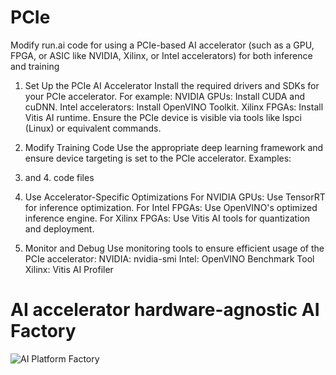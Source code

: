 # PCIe
Modify run.ai code for using a PCIe-based AI accelerator (such as a GPU, FPGA, or ASIC like NVIDIA, Xilinx, or Intel accelerators) for both inference and training
1. Set Up the PCIe AI Accelerator
Install the required drivers and SDKs for your PCIe accelerator. For example:
NVIDIA GPUs: Install CUDA and cuDNN.
Intel accelerators: Install OpenVINO Toolkit.
Xilinx FPGAs: Install Vitis AI runtime.
Ensure the PCIe device is visible via tools like lspci (Linux) or equivalent commands.

2. Modify Training Code
Use the appropriate deep learning framework and ensure device targeting is set to the PCIe accelerator. Examples:

3. and 4.  code files

5. Use Accelerator-Specific Optimizations
For NVIDIA GPUs: Use TensorRT for inference optimization.
For Intel FPGAs: Use OpenVINO's optimized inference engine.
For Xilinx FPGAs: Use Vitis AI tools for quantization and deployment.


6. Monitor and Debug
Use monitoring tools to ensure efficient usage of the PCIe accelerator:
NVIDIA: nvidia-smi
Intel: OpenVINO Benchmark Tool
Xilinx: Vitis AI Profiler

# AI accelerator hardware-agnostic AI Factory
![AI Platform Factory](https://github.com/user-attachments/assets/423d5a85-9c8b-44dc-b47a-41ddce3c48d7)

